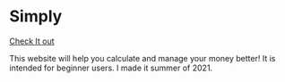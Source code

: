 # Simply

[Check It out](https://icramdoku.github.io/SimplyBudget.github.io/)

This website will help you calculate and manage your money better!
It is intended for beginner users. I made it summer of 2021.
